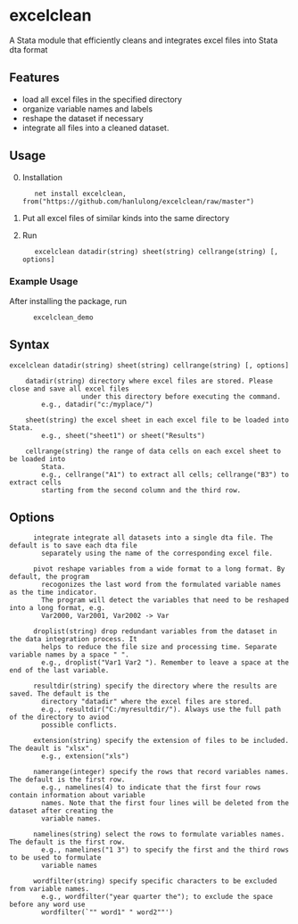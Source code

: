 # excelclean
A Stata module that efficiently cleans and integrates excel files into Stata dta format


## Features

* load all excel files in the specified directory
* organize variable names and labels
* reshape the dataset if necessary
* integrate all files into a cleaned dataset. 


## Usage 
0. Installation 

          net install excelclean, from("https://github.com/hanlulong/excelclean/raw/master")

1. Put all excel files of similar kinds into the same directory 

2. Run 
          
          excelclean datadir(string) sheet(string) cellrange(string) [, options]

### Example Usage 
After installing the package, run

          excelclean_demo


## Syntax

    excelclean datadir(string) sheet(string) cellrange(string) [, options]

        datadir(string) directory where excel files are stored. Please close and save all excel files
                      under this directory before executing the command.
            e.g., datadir("c:/myplace/")

        sheet(string) the excel sheet in each excel file to be loaded into Stata.
            e.g., sheet("sheet1") or sheet("Results")

        cellrange(string) the range of data cells on each excel sheet to be loaded into
            Stata.
            e.g., cellrange("A1") to extract all cells; cellrange("B3") to extract cells
            starting from the second column and the third row.


## Options 

          integrate integrate all datasets into a single dta file. The default is to save each dta file
            separately using the name of the corresponding excel file.

          pivot reshape variables from a wide format to a long format. By default, the program
            recogonizes the last word from the formulated variable names as the time indicator.
            The program will detect the variables that need to be reshaped into a long format, e.g.
            Var2000, Var2001, Var2002 -> Var

          droplist(string) drop redundant variables from the dataset in the data integration process. It
            helps to reduce the file size and processing time. Separate variable names by a space " ".
            e.g., droplist("Var1 Var2 "). Remember to leave a space at the end of the last variable.

          resultdir(string) specify the directory where the results are saved. The default is the
            directory "datadir" where the excel files are stored.
            e.g., resultdir("C:/myresultdir/"). Always use the full path of the directory to aviod
            possible conflicts.

          extension(string) specify the extension of files to be included. The deault is "xlsx".
            e.g., extension("xls")

          namerange(integer) specify the rows that record variables names. The default is the first row.
            e.g., namelines(4) to indicate that the first four rows contain information about variable
            names. Note that the first four lines will be deleted from the dataset after creating the
            variable names.

          namelines(string) select the rows to formulate variables names. The default is the first row.
            e.g., namelines("1 3") to specify the first and the third rows to be used to formulate
            variable names

          wordfilter(string) specify specific characters to be excluded from variable names.
            e.g., wordfilter("year quarter the"); to exclude the space before any word use
            wordfilter(`"" word1" " word2""')

